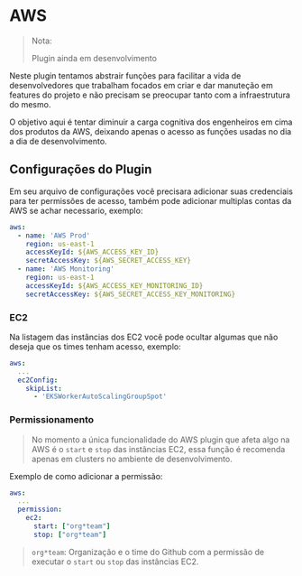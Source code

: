 # AWS

> Nota:
>
> Plugin ainda em desenvolvimento

Neste plugin tentamos abstrair funções para facilitar a vida de desenvolvedores que trabalham focados em criar e dar manuteção em features do projeto e não precisam se preocupar tanto com a infraestrutura do mesmo.

O objetivo aqui é tentar diminuir a carga cognitiva dos engenheiros em cima dos produtos da AWS, deixando apenas o acesso as funções usadas no dia a dia de desenvolvimento.

## Configurações do Plugin

Em seu arquivo de configurações você precisara adicionar suas credenciais para ter permissões de acesso, também pode adicionar multiplas contas da AWS se achar necessario, exemplo:

```yaml
aws:
  - name: 'AWS Prod'
    region: us-east-1
    accessKeyId: ${AWS_ACCESS_KEY_ID}
    secretAccessKey: ${AWS_SECRET_ACCESS_KEY}
  - name: 'AWS Monitoring'
    region: us-east-1
    accessKeyId: ${AWS_ACCESS_KEY_MONITORING_ID}
    secretAccessKey: ${AWS_SECRET_ACCESS_KEY_MONITORING}
```

### EC2

Na listagem das instâncias dos EC2 você pode ocultar algumas que não deseja que os times tenham acesso, exemplo:

```yaml
aws:
  ...
  ec2Config:
    skipList:
      - 'EKSWorkerAutoScalingGroupSpot'
```

### Permissionamento

> No momento a única funcionalidade do AWS plugin que afeta algo na AWS é o `start` e `stop` das instâncias EC2, essa função é recomenda apenas em clusters no ambiente de desenvolvimento.

Exemplo de como adicionar a permissão:

```yaml
aws:
  ...
  permission:
    ec2:
      start: ["org*team"]
      stop: ["org*team"]
```

> `org*team`: Organização e o time do Github com a permissão de executar o `start` ou `stop` das instâncias EC2.
